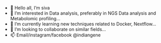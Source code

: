 - 👋 Hello all, I’m siva
- 👀 I’m interested in Data analysis, preferably in NGS Data analysis and Metabolomic profiling...
- 🌱 I’m currently learning new techniques related to Docker, Nextflow...
- 💞️ I’m looking to collaborate on similar fields...
- 📫 Email/instagram/facebook @indiangene

<!---
sivkri/sivkri is a ✨ special ✨ repository because its `README.md` (this file) appears on your GitHub profile.
You can click the Preview link to take a look at your changes.
--->

